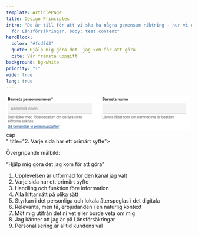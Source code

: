 ```yaml
---
template: ArticlePage
title: Design Principles
intro: "De är till för att vi ska ha några gemensam riktning - hur vi designar
  för Länsförsäkringar. body: test content"
heroBlock:
  color: "#fcd2d3"
  quote: Hjälp mig göra det  jag kom för att göra
  cite: Vår främsta uppgift
background: bg-white
priority: "1"
wide: true
lang: true
---
```

<div>
<Collapse content="content" title="1. Upplevelsen är utformad för den kanal jag valt"></Collapse>
<Collapse content="<figure class="Image Image__border"><img src="/static/img/two-one-lined-on-a-row.png" srcset="undefined 2x" alt="alt"><figcaption><div class="Image__caption">cap</div></figcaption></figure>" title="2. Varje sida har ett primärt syfte"></Collapse>
<Collapse content="te" title="3. Handling och funktion före information"></Collapse>
<Collapse content="Fyra" title="4. Alla hittar rätt på olika sätt"></Collapse>
</div>

Övergripande målbild:

 “Hjälp mig göra det jag kom för att göra”

1. Upplevelsen är utformad för den kanal jag valt
2. Varje sida har ett primärt syfte
3. Handling och funktion före information
4. Alla hittar rätt på olika sätt
5. Styrkan i det personliga och lokala återspeglas i det digitala
6. Relevanta, men få, erbjudanden i en naturlig kontext
7. Möt mig utifrån det ni vet eller borde veta om mig
8. Jag känner att jag är på Länsförsäkringar
9. Personalisering är alltid kundens val